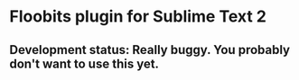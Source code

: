 # Floobits plugin for Sublime Text 2

## Development status: Really buggy. You probably don't want to use this yet.

